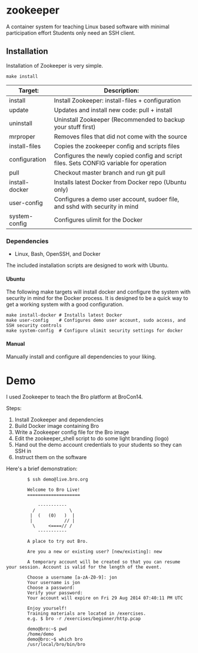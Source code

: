 zookeeper
=========

A container system for teaching Linux based software with minimal participation effort
Students only need an SSH client.

## Installation

Installation of Zookeeper is very simple.

```shell
make install
```

Target:         |    Description:
----------------|----------------
install         | Install Zookeeper: install-files + configuration
update		| Updates and install new code: pull + install 
uninstall       | Uninstall Zookeeper (Recommended to backup your stuff first)
mrproper 	| Removes files that did not come with the source
install-files   | Copies the zookeeper config and scripts files
configuration   | Configures the newly copied config and script files. Sets CONFIG variable for operation
pull  	        | Checkout master branch and run git pull
install-docker  | Installs latest Docker from Docker repo (Ubuntu only)
user-config     | Configures a demo user account, sudoer file, and sshd with security in mind
system-config   | Configures ulimit for the Docker

### Dependencies 

* Linux, Bash, OpenSSH, and Docker

The included installation scripts are designed to work with Ubuntu.

#### Ubuntu

The following make targets will install docker and configure the system with security in mind for the Docker process.
It is designed to be a quick way to get a working system with a good configuration.

```shell
make install-docker	# Installs latest Docker
make user-config	# Configures demo user account, sudo access, and SSH security controls
make system-config 	# Configure ulimit security settings for docker
```

#### Manual

Manually install and configure all dependencies to your liking.

# Demo

I used Zookeeper to teach the Bro platform at BroCon14.

Steps:
1. Install Zookeeper and dependencies
2. Build Docker image containing Bro
3. Write a Zookeeper config file for the Bro image
4. Edit the zookeeper_shell script to do some light branding (logo)
5. Hand out the demo account credentials to your students so they can SSH in
6. Instruct them on the software

Here's a brief demonstration:

```
        $ ssh demo@live.bro.org

        Welcome to Bro Live!
        ====================

            -----------
          /             \
         |  (   (0)   )  |
         |            // |
          \     <====// /
            -----------

        A place to try out Bro. 

        Are you a new or existing user? [new/existing]: new
        
        A temporary account will be created so that you can resume your session. Account is valid for the length of the event.
        
        Choose a username [a-zA-Z0-9]: jon
        Your username is jon
        Choose a password: 
        Verify your password: 
        Your account will expire on Fri 29 Aug 2014 07:40:11 PM UTC
        
        Enjoy yourself!
        Training materials are located in /exercises.
        e.g. $ bro -r /exercises/beginner/http.pcap
        
        demo@bro:~$ pwd
        /home/demo
        demo@bro:~$ which bro
        /usr/local/bro/bin/bro
```


